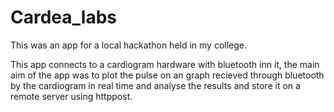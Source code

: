 # Cardea_labs

This was an app for a local hackathon held in my college.

This app connects to a cardiogram hardware with bluetooth inn it,
the main aim of the app was to plot the pulse on an graph recieved through bluetooth by the cardiogram in real time 
and analyse the results and store it on a remote server using httppost.

